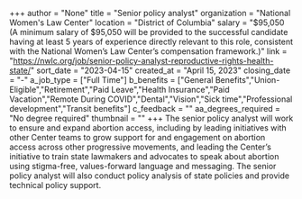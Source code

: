 +++
author = "None"
title = "Senior policy analyst"
organization = "National Women's Law Center"
location = "District of Columbia"
salary = "$95,050 (A minimum salary of $95,050 will be provided to the successful candidate having at least 5 years of experience directly relevant to this role, consistent with the National Women’s Law Center’s compensation framework.)"
link = "https://nwlc.org/job/senior-policy-analyst-reproductive-rights-health-state/"
sort_date = "2023-04-15"
created_at = "April 15, 2023"
closing_date = "-"
a_job_type = ["Full Time"]
b_benefits = ["General Benefits","Union-Eligible","Retirement","Paid Leave","Health Insurance","Paid Vacation","Remote During COVID","Dental","Vision","Sick time","Professional development","Transit benefits"]
c_feedback = ""
aa_degrees_required = "No degree required"
thumbnail = ""
+++
The senior policy analyst will work to ensure and expand abortion access, including by leading initiatives with other Center teams to grow support for and engagement on abortion access across other progressive movements, and leading  the Center’s initiative to train state lawmakers and advocates to speak about abortion using stigma-free, values-forward language and messaging. The senior policy analyst will also conduct policy analysis of state policies and provide technical policy support. 